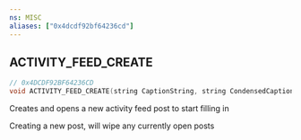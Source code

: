 ```yaml
---
ns: MISC
aliases: ["0x4dcdf92bf64236cd"]
---
```

## ACTIVITY_FEED_CREATE

```c
// 0x4DCDF92BF64236CD
void ACTIVITY_FEED_CREATE(string CaptionString, string CondensedCaptionString);
```

Creates and opens a new activity feed post to start filling in

Creating a new post, will wipe any currently open posts

